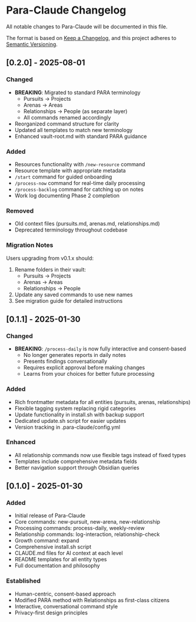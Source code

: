 # Para-Claude Changelog

All notable changes to Para-Claude will be documented in this file.

The format is based on [Keep a Changelog](https://keepachangelog.com/en/1.0.0/),
and this project adheres to [Semantic Versioning](https://semver.org/spec/v2.0.0.html).

## [0.2.0] - 2025-08-01

### Changed
- **BREAKING**: Migrated to standard PARA terminology
  - Pursuits → Projects
  - Arenas → Areas  
  - Relationships → People (as separate layer)
  - All commands renamed accordingly
- Reorganized command structure for clarity
- Updated all templates to match new terminology
- Enhanced vault-root.md with standard PARA guidance

### Added
- Resources functionality with `/new-resource` command
- Resource template with appropriate metadata
- `/start` command for guided onboarding
- `/process-now` command for real-time daily processing
- `/process-backlog` command for catching up on notes
- Work log documenting Phase 2 completion

### Removed
- Old context files (pursuits.md, arenas.md, relationships.md)
- Deprecated terminology throughout codebase

### Migration Notes
Users upgrading from v0.1.x should:
1. Rename folders in their vault:
   - Pursuits → Projects
   - Arenas → Areas
   - Relationships → People
2. Update any saved commands to use new names
3. See migration guide for detailed instructions

## [0.1.1] - 2025-01-30

### Changed
- **BREAKING**: `/process-daily` is now fully interactive and consent-based
  - No longer generates reports in daily notes
  - Presents findings conversationally
  - Requires explicit approval before making changes
  - Learns from your choices for better future processing

### Added
- Rich frontmatter metadata for all entities (pursuits, arenas, relationships)
- Flexible tagging system replacing rigid categories
- Update functionality in install.sh with backup support
- Dedicated update.sh script for easier updates
- Version tracking in .para-claude/config.yml

### Enhanced
- All relationship commands now use flexible tags instead of fixed types
- Templates include comprehensive metadata fields
- Better navigation support through Obsidian queries

## [0.1.0] - 2025-01-30

### Added
- Initial release of Para-Claude
- Core commands: new-pursuit, new-arena, new-relationship
- Processing commands: process-daily, weekly-review
- Relationship commands: log-interaction, relationship-check
- Growth command: expand
- Comprehensive install.sh script
- CLAUDE.md files for AI context at each level
- README templates for all entity types
- Full documentation and philosophy

### Established
- Human-centric, consent-based approach
- Modified PARA method with Relationships as first-class citizens
- Interactive, conversational command style
- Privacy-first design principles